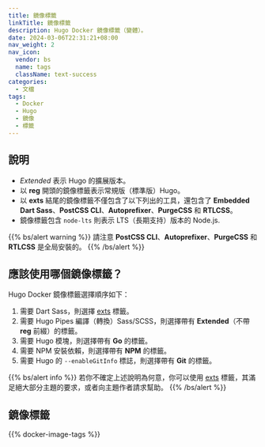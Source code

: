 ```yaml
---
title: 鏡像標籤
linkTitle: 鏡像標籤
description: Hugo Docker 鏡像標籤（變體）。
date: 2024-03-06T22:31:21+08:00
nav_weight: 2
nav_icon:
  vendor: bs
  name: tags
  className: text-success
categories:
  - 文檔
tags:
  - Docker
  - Hugo
  - 鏡像
  - 標籤
---
```


## 說明

- _Extended_ 表示 Hugo 的擴展版本。
- 以 **reg** 開頭的鏡像標籤表示常規版（標準版）Hugo。
- 以 **exts** 結尾的鏡像標籤不僅包含了以下列出的工具，還包含了 **Embedded Dart Sass**、**PostCSS CLI**、**Autoprefixer**、**PurgeCSS** 和 **RTLCSS**。
- 鏡像標籤包含 `node-lts` 則表示 LTS（長期支持）版本的 Node.js.

{{% bs/alert warning %}}
請注意 **PostCSS CLI**、**Autoprefixer**、**PurgeCSS** 和 **RTLCSS** 是全局安裝的。
{{% /bs/alert %}}

## 應該使用哪個鏡像標籤？

Hugo Docker 鏡像標籤選擇順序如下：

1. 需要 Dart Sass，則選擇 [exts](#exts) 標籤。
1. 需要 Hugo Pipes 編譯（轉換）Sass/SCSS，則選擇帶有 **Extended**（不帶 **reg** 前綴）的標籤。
1. 需要 Hugo 模塊，則選擇帶有 **Go** 的標籤。
1. 需要 NPM 安裝依賴，則選擇帶有 **NPM** 的標籤。
1. 需要 Hugo 的 `--enableGitInfo` 標誌，則選擇帶有 **Git** 的標籤。

{{% bs/alert info %}}
若你不確定上述說明為何意，你可以使用 [exts](#exts) 標籤，其滿足絕大部分主題的要求，或者向主題作者請求幫助。
{{% /bs/alert %}}

## 鏡像標籤

{{% docker-image-tags %}}
